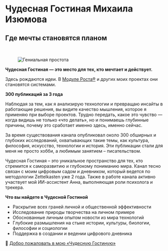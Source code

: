 # Чудесная Гостиная Михаила Изюмова
## Где мечты становятся планом

<br>
<figure>
<img src="https://izumov.kto1.io/~gitbook/image?url=https%3A%2F%2F3331492131-files.gitbook.io%2F%7E%2Ffiles%2Fv0%2Fb%2Fgitbook-x-prod.appspot.com%2Fo%2Fspaces%252FlfEAS6KEwWUtC2g1kCof%252Fuploads%252F3fwAsJrHXXyrxpf9XH4a%252F%25D1%2587%25D1%2583%25D0%25B4%25D0%25B5%25D1%2581%25D0%25BD%25D0%25B0%25D1%258F_%25D0%25B3%25D0%25BE%25D1%2581%25D1%2582%25D0%25B8%25D0%25BD%25D0%25B0%25D1%258F-%25D0%25B1%25D0%25B0%25D0%25BD%25D0%25BD%25D0%25B5%25D1%2580-squashed.jpg%3Falt%3Dmedia%26token%3D422da962-4802-4013-9c97-a27d2547fb07&width=768&dpr=2&quality=100&sign=e15d769c&sv=2" alt="Гениальная простота">
</figure>

**Чудесная Гостиная — это место для тех, кто мечтает и действует.**

Здесь рождаются идеи. В [Модуле Роста®](https://runscale.ru) и других моих проектах они становятся системами.

**300 публикаций за 3 года**

Наблюдая за тем, как я анализирую технологии и превращаю инсайты в работающие решения, вы видите качество мышления, которое я применяю при выборе проектов. Трудно передать, какое это чувство — когда видишь не только «что делать», но и понимаешь глубинные причины, почему это сработает именно здесь, именно сейчас.

За время существования канала опубликовал около 300 обширных и глубоких исследований, охватывающих такие темы, как культура, философия, искусство, технологии и история. Эти публикации стали для меня не просто хобби, а любимым занятием – писательством.

Чудесная Гостиная – это уникальное пространство для тех, кто стремится к саморазвитию и глубокому пониманию мира. Канал тесно связан с моим цифровым садом и дневником, который ведется по методологии Zettelkasten уже 2 года. Также в работе канала активно участвует мой ИИ-ассистент Анна, выполняющая роли психолога и трекера.

**Что вы найдете в Чудесной Гостиной**

* Раскрытие всех граней личной и общественной эффективности
* Исследование природы творчества на личном примере
* Обоснованные личным опытом новости из мира технологий
* Глубокие размышления на стыке истории, культуры, биологии, философии и социологии
* Поддержка в создании и ведении цифрового дневника

💫 [Добро пожаловать в мою «Чудесную Гостиную»](https://t.me/izumov)
